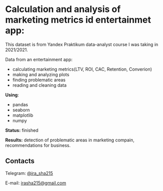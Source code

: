 # Calculation and analysis of marketing metrics id entertainmet app:

This dataset is from Yandex Praktikum data-analyst course I was taking in 2021/2021.

Data from an entertainment app:

 - calculating marketing metrics(LTV, ROI, CAC, Retention, Converion)
 - making and analyzing plots
 - finding problematic areas
 - reading and cleaning data
 
 **Using**: 
  - pandas
  - seaborn
  - matplotlib
  - numpy

**Status:** finished

**Results:** detection of problematic areas in marketing compain, recommendations for business.

## Contacts<a name="contacts"></a>
Telegram: [@ira_sha215](https://t.me/ira_sha215)

E-mail: irasha215@gmail.com
